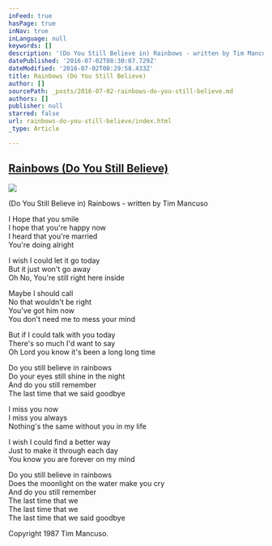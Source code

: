 ```yaml
---
inFeed: true
hasPage: true
inNav: true
inLanguage: null
keywords: []
description: '(Do You Still Believe in) Rainbows - written by Tim Mancuso '
datePublished: '2016-07-02T08:30:07.729Z'
dateModified: '2016-07-02T08:29:58.433Z'
title: Rainbows (Do You Still Believe)
author: []
sourcePath: _posts/2016-07-02-rainbows-do-you-still-believe.md
authors: []
publisher: null
starred: false
url: rainbows-do-you-still-believe/index.html
_type: Article

---
```

## [Rainbows (Do You Still Believe)][0]
![](https://the-grid-user-content.s3-us-west-2.amazonaws.com/7d9f8ef2-f5d4-4d03-a6d5-1331e4c88dd5.jpg)

(Do You Still Believe in) Rainbows - written by Tim Mancuso 

I Hope that you smile   
I hope that you're happy now   
I heard that you're married   
You're doing alright 

I wish I could let it go today   
But it just won't go away   
Oh No, You're still right here inside 

Maybe I should call   
No that wouldn't be right   
You've got him now   
You don't need me to mess your mind 

But if I could talk with you today   
There's so much I'd want to say   
Oh Lord you know it's been a long long time 

Do you still believe in rainbows   
Do your eyes still shine in the night   
And do you still remember   
The last time that we said goodbye 

I miss you now   
I miss you always   
Nothing's the same without you in my life 

I wish I could find a better way   
Just to make it through each day   
You know you are forever on my mind 

Do you still believe in rainbows   
Does the moonlight on the water make you cry   
And do you still remember   
The last time that we   
The last time that we   
The last time that we said goodbye 

Copyright 1987 Tim Mancuso. 

[0]: https://www.reverbnation.com/steadfast/song/4059116-rainbows-do-you-still-believe